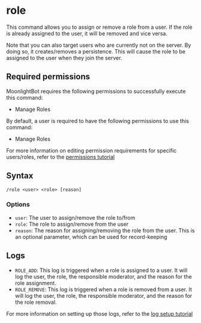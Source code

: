 # role

This command allows you to assign or remove a role from a user. If the role is already assigned to the user, it will be
removed and vice versa.

Note that you can also target users who are currently not on the server. By doing so, it creates/removes a persistence.
This will cause the role to be assigned to the user when they join the server.

## Required permissions

MoonlightBot requires the following permissions to successfully execute this command:

* Manage Roles

By default, a user is required to have the following permissions to use this command:

* Manage Roles

For more information on editing permission requirements for specific users/roles, refer to
the [permissions tutorial](<linkToPermissionsTutorial>)

## Syntax

```text
/role <user> <role> [reason]
```

### Options

* `user`: The user to assign/remove the role to/from
* `role`: The role to assign/remove from the user
* `reason`: The reason for assigning/removing the role from the user. This is an optional parameter, which can be used
  for record-keeping

## Logs

* `ROLE_ADD`: This log is triggered when a role is assigned to a user.
  It will log the user, the role, the responsible moderator, and the reason for the role assignment.
* `ROLE_REMOVE`: This log is triggered when a role is removed from a user.
  It will log the user, the role, the responsible moderator, and the reason for the role removal.

For more information on setting up those logs, refer to the [log setup tutorial](<linkToLogTutorial>)
